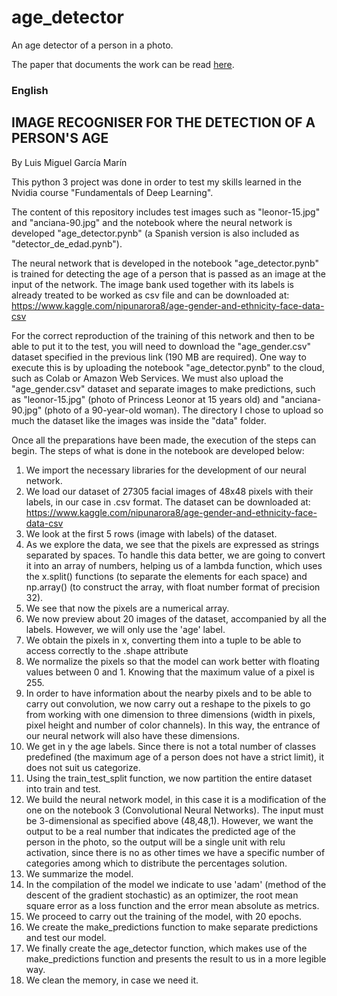 # age_detector
An age detector of a person in a photo. 

The paper that documents the work can be read [here](Age_Detector_Paper.pdf).

### English
## IMAGE RECOGNISER FOR THE DETECTION OF A PERSON'S AGE
By Luis Miguel García Marín

This python 3 project was done in order to test my skills learned in the Nvidia course "Fundamentals of Deep Learning".

The content of this repository includes test images such as "leonor-15.jpg" and "anciana-90.jpg" and the notebook where the neural network is developed "age_detector.pynb" (a Spanish version is also included as "detector_de_edad.pynb").

The neural network that is developed in the notebook "age_detector.pynb" is trained for detecting the age of a person that is passed as an image at the input of the network.
The image bank used together with its labels is already treated to be worked as csv file and can be downloaded at: https://www.kaggle.com/nipunarora8/age-gender-and-ethnicity-face-data-csv

For the correct reproduction of the training of this network and then to be able to put it to the test, you will need to download the "age_gender.csv" dataset specified in the previous link (190 MB are required). One way to execute this is by uploading the notebook "age_detector.pynb" to the cloud, such as Colab or Amazon Web Services. We must also upload the "age_gender.csv" dataset and separate images to make predictions, such as "leonor-15.jpg" (photo of Princess Leonor at 15 years old) and "anciana-90.jpg" (photo of a 90-year-old woman). The directory I chose to upload so much the dataset like the images was inside the "data" folder.

Once all the preparations have been made, the execution of the steps can begin.
The steps of what is done in the notebook are developed below:

1. We import the necessary libraries for the development of our neural network.
2. We load our dataset of 27305 facial images of 48x48 pixels with their labels, in
our case in .csv format. The dataset can be downloaded at: https://www.kaggle.com/nipunarora8/age-gender-and-ethnicity-face-data-csv
3. We look at the first 5 rows (image with labels) of the dataset.
4. As we explore the data, we see that the pixels are expressed as strings separated by
spaces. To handle this data better, we are going to convert it into an array of numbers, helping us
of a lambda function, which uses the x.split() functions (to separate the elements for each
space) and np.array() (to construct the array, with float number format of precision 32).
5. We see that now the pixels are a numerical array.
6. We now preview about 20 images of the dataset, accompanied by all the labels.
However, we will only use the 'age' label.
7. We obtain the pixels in x, converting them into a tuple to be able to access correctly
to the .shape attribute
8. We normalize the pixels so that the model can work better with floating values between 0 and 1.
Knowing that the maximum value of a pixel is 255.
9. In order to have information about the nearby pixels and to be able to carry out convolution, we now carry out
a reshape to the pixels to go from working with one dimension to three dimensions (width in
pixels, pixel height and number of color channels). In this way, the entrance of our
neural network will also have these dimensions.
10. We get in y the age labels. Since there is not a total number of classes
predefined (the maximum age of a person does not have a strict limit), it does not suit us
categorize.
11. Using the train_test_split function, we now partition the entire dataset into train
and test.
12. We build the neural network model, in this case it is a modification of the one on the
notebook 3 (Convolutional Neural Networks). The input must be 3-dimensional as specified above (48,48,1).
However, we want the output to be a real number that indicates the predicted age of the
person in the photo, so the output will be a single unit with relu activation, since there is no
as other times we have a specific number of categories among which to distribute the percentages
solution.
13. We summarize the model.
14. In the compilation of the model we indicate to use 'adam' (method of the descent of the gradient
stochastic) as an optimizer, the root mean square error as a loss function and the error
mean absolute as metrics.
15. We proceed to carry out the training of the model, with 20 epochs.
16. We create the make_predictions function to make separate predictions and test
our model.
17. We finally create the age_detector function, which makes use of the make_predictions function
and presents the result to us in a more legible way.
18. We clean the memory, in case we need it.
